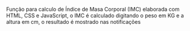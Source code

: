 Função para calculo de Índice de Masa Corporal (IMC) elaborada com HTML, CSS e JavaScript, o IMC é calculado digitando o peso em KG e a altura em cm, o resultado é mostrado nas notificações
